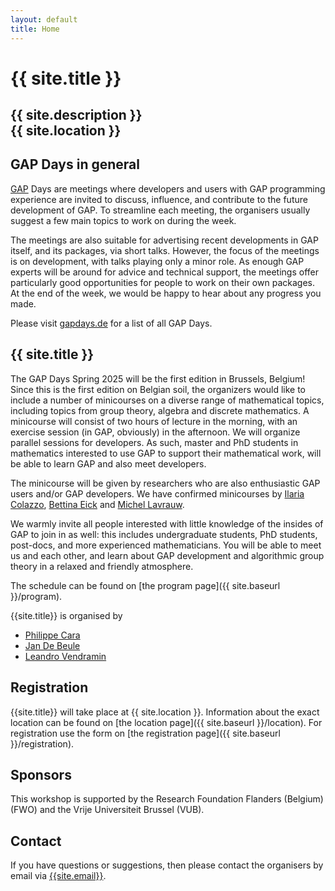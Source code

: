 ```yaml
---
layout: default
title: Home
---
```


# {{ site.title }}

## {{ site.description }}<br> {{ site.location }}

## GAP Days in general

[GAP](https://www.gap-system.org/) Days are meetings where developers and users
with GAP programming experience are invited to discuss, influence, and
contribute to the future development of GAP. To streamline each meeting, the
organisers usually suggest a few main topics to work on during the week.

The meetings are also suitable for advertising recent developments in GAP
itself, and its packages, via short talks.  However, the focus of the meetings
is on development, with talks playing only a minor role.  As enough GAP experts
will be around for advice and technical support, the meetings offer particularly
good opportunities for people to work on their own packages. At the end of the
week, we would be happy to hear about any progress you made.

Please visit [gapdays.de](https://www.gapdays.de) for a list of all GAP Days.

## {{ site.title }}

<!-- 
The focus of these GAP Days will be on the GAP Package distribution
and its infrastructure.
Please visit the [topics page]({{ site.baseurl }}/topics) for details.
 -->

The GAP Days Spring 2025 will be the first edition in Brussels, Belgium! 
Since this is the first edition on Belgian soil, the organizers would like 
to include a number of minicourses on a diverse range of mathematical topics, 
including topics from group theory, algebra and discrete mathematics. A minicourse
will consist of two hours of lecture in the morning, with an exercise session (in GAP, obviously)
in the afternoon. We will organize parallel sessions for developers. As such, 
master and PhD students in mathematics interested to use GAP to support their mathematical
work, will be able to learn GAP and also meet developers. 

The minicourse will be given by researchers who are also enthusiastic GAP users and/or GAP developers. 
We have confirmed minicourses by [Ilaria Colazzo](https://www.ilariacolazzo.info/new/), [Bettina Eick](http://www.iaa.tu-bs.de/beick/)
and [Michel Lavrauw](https://osebje.famnit.upr.si/~michel.lavrauw/).

We warmly invite all people interested with
little knowledge of the insides of GAP to join in as well: this includes undergraduate
students, PhD students, post-docs, and more experienced mathematicians. You will
be able to meet us and each other, and learn about GAP development and
algorithmic group theory in a relaxed and friendly atmosphere.

The schedule can be found on [the program page]({{ site.baseurl }}/program).

{{site.title}} is organised by

* [Philippe Cara](https://wids.research.vub.be/nl/philippe-cara)
* [Jan De Beule](https://wids.research.vub.be/en/jan-de-beule)
* [Leandro Vendramin](https://leandrovendramin.org)

## Registration

{{site.title}} will take place at {{ site.location }}.
Information about the exact location can be found on [the location page]({{ site.baseurl }}/location).
For registration use the form on [the registration page]({{ site.baseurl }}/registration).


## Sponsors

This workshop is supported by the Research Foundation Flanders (Belgium) (FWO) and the Vrije Universiteit Brussel (VUB).

## <a name="contact"></a> Contact

If you have questions or suggestions, then please contact the organisers by
email via [{{site.email}}](mailto:{{site.email}}).
